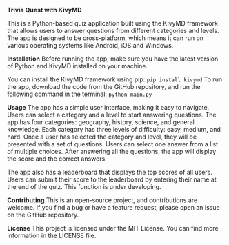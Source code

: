 **Trivia Quest with KivyMD**

This is a Python-based quiz application built using the KivyMD framework that allows users to answer questions from different categories and levels. The app is designed to be cross-platform, which means it can run on various operating systems like Android, iOS and Windows.

**Installation**
Before running the app, make sure you have the latest version of Python and KivyMD installed on your machine.

You can install the KivyMD framework using pip:
`pip install kivymd`
To run the app, download the code from the GitHub repository, and run the following command in the terminal:
`python main.py`

**Usage** 
The app has a simple user interface, making it easy to navigate. Users can select a category and a level to start answering questions. The app has four categories: geography, history, science, and general knowledge. Each category has three levels of difficulty: easy, medium, and hard.
Once a user has selected the category and level, they will be presented with a set of questions. Users can select one answer from a list of multiple choices. After answering all the questions, the app will display the score and the correct answers.

The app also has a leaderboard that displays the top scores of all users. Users can submit their score to the leaderboard by entering their name at the end of the quiz. This function is under developing.

**Contributing**
This is an open-source project, and contributions are welcome. If you find a bug or have a feature request, please open an issue on the GitHub repository.

**License**
This project is licensed under the MIT License. You can find more information in the LICENSE file.
